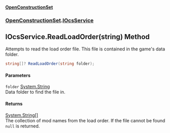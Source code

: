 #### [OpenConstructionSet](index 'index')
### [OpenConstructionSet](index#OpenConstructionSet 'OpenConstructionSet').[IOcsService](pMeR1KBG0zWkoR01rh3e5A 'OpenConstructionSet.IOcsService')
## IOcsService.ReadLoadOrder(string) Method
Attempts to read the load order file. This file is contained in the game's data folder.  
```csharp
string[]? ReadLoadOrder(string folder);
```
#### Parameters
<a name='OpenConstructionSet_IOcsService_ReadLoadOrder(string)_folder'></a>
`folder` [System.String](https://docs.microsoft.com/en-us/dotnet/api/System.String 'System.String')  
Data folder to find the file in.
  
#### Returns
[System.String](https://docs.microsoft.com/en-us/dotnet/api/System.String 'System.String')[[]](https://docs.microsoft.com/en-us/dotnet/api/System.Array 'System.Array')  
The collection of mod names from the load order. If the file cannot be found `null` is returned.
